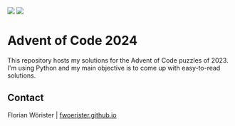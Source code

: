 ![](https://img.shields.io/badge/day%20📅-13-blue)
![](https://img.shields.io/badge/stars%20⭐-24-yellow)

# Advent of Code 2024

This repository hosts my solutions for the Advent of Code puzzles of 2023. I'm using Python and my main objective is to
come up with easy-to-read solutions.

## Contact

Florian Wörister | [fwoerister.github.io](https://fwoerister.github.io)
